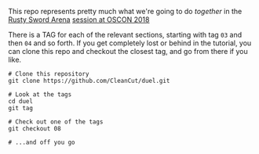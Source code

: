 This repo represents pretty much what we're going to do _together_ in the
[Rusty Sword Arena](https://github.com/CleanCut/rusty_sword_arena)
[session at OSCON 2018](https://conferences.oreilly.com/oscon/oscon-or/public/schedule/detail/67116)

There is a TAG for each of the relevant sections, starting with tag `03` and then `04` and so forth.  If you get
completely lost or behind in the tutorial, you can clone this repo and checkout the closest tag, and go from there if 
you like.

```
# Clone this repository
git clone https://github.com/CleanCut/duel.git

# Look at the tags 
cd duel
git tag

# Check out one of the tags
git checkout 08

# ...and off you go
```